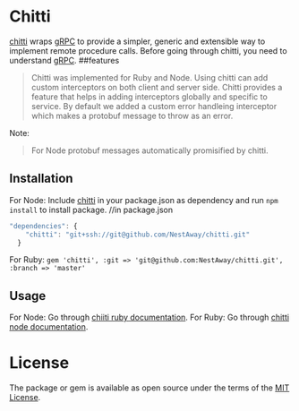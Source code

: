 # Chitti
[chitti](https://github.com/NestAway/chitti) wraps [gRPC](https://grpc.io) to provide a simpler, generic and extensible way to implement remote procedure calls. Before going through chitti, you need to understand [gRPC](https://grpc.io).
##features
> Chitti was implemented for Ruby and Node. Using chitti can add custom interceptors on both client and server side. Chitti provides a feature that helps in adding interceptors globally and specific to service. By default we added a custom error handleing interceptor which makes a protobuf message to throw as an error.

Note: 
> For Node protobuf messages automatically promisified by chitti.


## Installation

For Node:
Include  [chitti](https://github.com/NestAway/chitti) in your package.json as dependency and run `npm install` to install package.
//in package.json
```js
"dependencies": {
    "chitti": "git+ssh://git@github.com/NestAway/chitti.git"
  }
```

For Ruby:
`gem 'chitti', :git => 'git@github.com:NestAway/chitti.git', :branch => 'master'`

## Usage
For Node:
Go through [chiiti ruby documentation](https://github.com/NestAway/chitti/blob/master/src/ruby/README.md).
For Ruby:
Go through [chitti node documentation](https://github.com/NestAway/chitti/blob/master/src/node/README.md).

# License
The package or gem is available as open source under the terms of the [MIT License](http://opensource.org/licenses/MIT).
